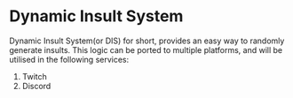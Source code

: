 # Dynamic Insult System
Dynamic Insult System(or DIS) for short, provides an easy way to randomly
generate insults. This logic can be ported to multiple platforms, and will 
be utilised in the following services:

1. Twitch
2. Discord
